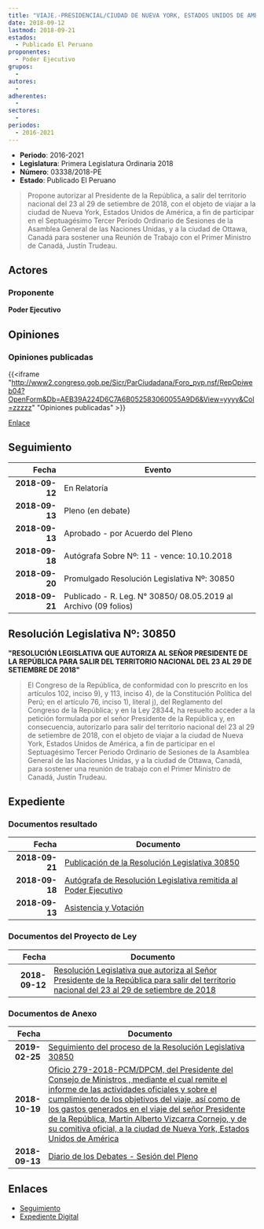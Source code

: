 ```yaml
---
title: "VIAJE.-PRESIDENCIAL/CIUDAD DE NUEVA YORK, ESTADOS UNIDOS DE AMÉRICA"
date: 2018-09-12
lastmod: 2018-09-21
estados: 
  - Publicado El Peruano
proponentes: 
  - Poder Ejecutivo
grupos: 
  - 
autores: 
  - 
adherentes: 
  - 
sectores: 
  - 
periodos: 
  - 2016-2021
---
```


- **Periodo**: 2016-2021
- **Legislatura**: Primera Legislatura Ordinaria 2018
- **Número**: 03338/2018-PE
- **Estado**: Publicado El Peruano

> Propone autorizar al Presidente de la República, a salir del territorio nacional del 23 al 29 de setiembre de 2018, con el objeto de viajar a la ciudad de Nueva York, Estados Unidos de América, a fin de participar en el Septuagésimo Tercer Período Ordinario de Sesiones de la Asamblea General de las Naciones Unidas, y a la ciudad de Ottawa, Canadá para sostener una Reunión de Trabajo con el Primer Ministro de Canadá, Justín Trudeau.


## Actores

### Proponente

**Poder Ejecutivo**


## Opiniones

### Opiniones publicadas

{{<iframe "http://www2.congreso.gob.pe/Sicr/ParCiudadana/Foro_pvp.nsf/RepOpiweb04?OpenForm&Db=AEB39A224D6C7A6B052583060055A9D6&View=yyyy&Col=zzzzz" "Opiniones publicadas" >}}

[Enlace](http://www2.congreso.gob.pe/Sicr/ParCiudadana/Foro_pvp.nsf/RepOpiweb04?OpenForm&Db=AEB39A224D6C7A6B052583060055A9D6&View=yyyy&Col=zzzzz)

## Seguimiento

| Fecha | Evento |
|------:|--------|
| **2018-09-12** | En Relatoría|
| **2018-09-13** | Pleno (en debate)|
| **2018-09-13** | Aprobado - por Acuerdo del Pleno|
| **2018-09-18** | Autógrafa Sobre Nº: 11 - vence: 10.10.2018|
| **2018-09-20** | Promulgado Resolución Legislativa Nº: 30850|
| **2018-09-21** | Publicado - R. Leg. N° 30850/ 08.05.2019 al Archivo (09 folios)|

## Resolución Legislativa Nº: 30850

**"RESOLUCIÓN LEGISLATIVA QUE AUTORIZA AL SEÑOR PRESIDENTE DE LA REPÚBLICA PARA SALIR DEL TERRITORIO NACIONAL DEL 23 AL 29 DE SETIEMBRE DE 2018"**

> El Congreso de la República, de conformidad con lo prescrito en los artículos 102, inciso 9), y 113, inciso 4), de la Constitución Política del Perú; en el artículo 76, inciso 1), literal j), del Reglamento del Congreso de la República; y en la Ley 28344, ha resuelto acceder a la petición formulada por el señor Presidente de la República y, en consecuencia, autorizarlo para salir del territorio nacional del 23 al 29 de setiembre de 2018, con el objeto de viajar a la ciudad de Nueva York, Estados Unidos de América, a fin de participar en el Septuagésimo Tercer Periodo Ordinario de Sesiones de la Asamblea General de las Naciones Unidas, y a la ciudad de Ottawa, Canadá, para sostener una reunión de trabajo con el Primer Ministro de Canadá, Justin Trudeau.


## Expediente


### Documentos resultado

| Fecha | Documento |
|------:|--------|
| **2018-09-21** | [Publicación de la Resolución Legislativa 30850](http://www.leyes.congreso.gob.pe/Documentos/2016_2021/ADLP/Normas_Legales/30850-RLG.pdf) |
| **2018-09-18** | [Autógrafa de Resolución Legislativa remitida al Poder Ejecutivo](http://www.leyes.congreso.gob.pe/Documentos/2016_2021/ADLP/Texto_Aprobado/AU0333820180918.pdf) |
| **2018-09-13** | [Asistencia y Votación](http://www.leyes.congreso.gob.pe/Documentos/2016_2021/Asistencia_y_Votacion/Proyectos_de_Ley/AV0333820180913.pdf) |

### Documentos del Proyecto de Ley

| Fecha | Documento |
|------:|--------|
| **2018-09-12** | [Resolución Legislativa que autoriza al Señor Presidente de la República para salir del territorio nacional del 23 al 29 de setiembre de 2018](http://www.leyes.congreso.gob.pe/Documentos/2016_2021/Proyectos_de_Ley_y_de_Resoluciones_Legislativas/PL0333820180912..pdf) |

### Documentos de Anexo

| Fecha | Documento |
|------:|--------|
| **2019-02-25** | [Seguimiento del proceso de la Resolución Legislativa 30850](http://www.leyes.congreso.gob.pe/Documentos/2016_2021/Seguimiento_de_Proyectos_de_Ley/03338PL20190225.pdf) |
| **2018-10-19** | [Oficio 279-2018-PCM/DPCM, del Presidente del Consejo de Ministros , mediante el cual remite el informe de las actividades oficiales y sobre el cumplimiento de los objetivos del viaje, así como de los gastos generados en el viaje del señor Presidente de la República, Martín Alberto Vizcarra Cornejo, y de su comitiva oficial, a la ciudad de Nueva York, Estados Unidos de América](http://www.leyes.congreso.gob.pe/Documentos/2016_2021/Oficios/Poder_Ejecutivo/OFICIO-279-2018-PCM-DPCM.pdf) |
| **2018-09-13** | [Diario de los Debates - Sesión del Pleno](http://www2.congreso.gob.pe/Sicr/DiarioDebates/Publicad.nsf/SesionesPleno/05256D6E0073DFE905258308000C52A7/$FILE/PLO-2018-8.pdf) |

## Enlaces 

- [Seguimiento](http://www2.congreso.gob.pe/Sicr/TraDocEstProc/CLProLey2016.nsf/f7fff46988ca05b1052578e100829cc7/db6d7f660537c932052583060060c180?OpenDocument)
- [Expediente Digital](http://www2.congreso.gob.pe/Sicr/TraDocEstProc/CLProLey2016.nsf/f7fff46988ca05b1052578e100829cc7/db6d7f660537c932052583060060c180?OpenDocument&Click=05257FB7005EB655.eb71d0cf91d8294e05256cdf006b5706/$Body/0.1C6C)
